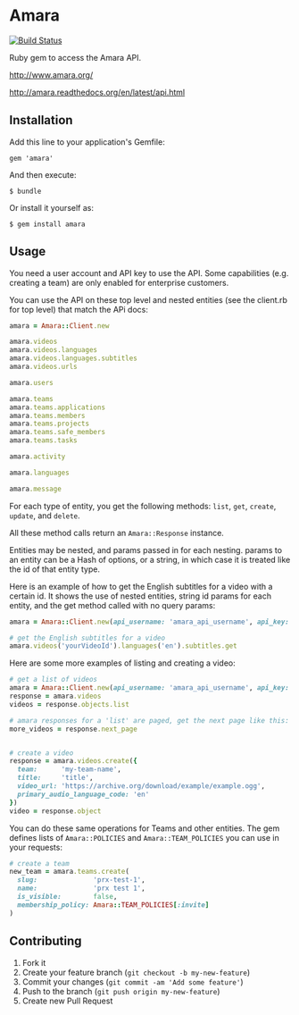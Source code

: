 # Amara

[![Build Status](https://travis-ci.org/PRX/amara.png?branch=master)](https://travis-ci.org/PRX/amara)

Ruby gem to access the Amara API.

http://www.amara.org/

http://amara.readthedocs.org/en/latest/api.html

## Installation

Add this line to your application's Gemfile:

    gem 'amara'

And then execute:

    $ bundle

Or install it yourself as:

    $ gem install amara

## Usage

You need a user account and API key to use the API.
Some capabilities (e.g. creating a team) are only enabled for enterprise customers.

You can use the API on these top level and nested entities (see the client.rb for top level) that match the APi docs:

```ruby
amara = Amara::Client.new

amara.videos
amara.videos.languages
amara.videos.languages.subtitles
amara.videos.urls

amara.users

amara.teams
amara.teams.applications
amara.teams.members
amara.teams.projects
amara.teams.safe_members
amara.teams.tasks

amara.activity

amara.languages

amara.message
```

For each type of entity, you get the following methods: `list`, `get`, `create`, `update`, and `delete`.

All these method calls return an `Amara::Response` instance.

Entities may be nested, and params passed in for each nesting.
params to an entity can be a Hash of options, or a string, in which case it is treated like the id of that entity type.

Here is an example of how to get the English subtitles for a video with a certain id.
It shows the use of nested entities, string id params for each entity, and the get method called with no query params:
```ruby
amara = Amara::Client.new(api_username: 'amara_api_username', api_key: 'amara_api_key')

# get the English subtitles for a video
amara.videos('yourVideoId').languages('en').subtitles.get

```

Here are some more examples of listing and creating a video:
```ruby
# get a list of videos
amara = Amara::Client.new(api_username: 'amara_api_username', api_key: 'amara_api_key')
response = amara.videos
videos = response.objects.list

# amara responses for a 'list' are paged, get the next page like this:
more_videos = response.next_page


# create a video
response = amara.videos.create({
  team:      'my-team-name',
  title:     'title',
  video_url: 'https://archive.org/download/example/example.ogg',
  primary_audio_language_code: 'en'
})
video = response.object
```

You can do these same operations for Teams and other entities.
The gem defines lists of `Amara::POLICIES` and `Amara::TEAM_POLICIES` you can use in your requests:
```ruby
# create a team
new_team = amara.teams.create(
  slug:              'prx-test-1',
  name:              'prx test 1',
  is_visible:        false,
  membership_policy: Amara::TEAM_POLICIES[:invite]
)

```

## Contributing

1. Fork it
2. Create your feature branch (`git checkout -b my-new-feature`)
3. Commit your changes (`git commit -am 'Add some feature'`)
4. Push to the branch (`git push origin my-new-feature`)
5. Create new Pull Request
